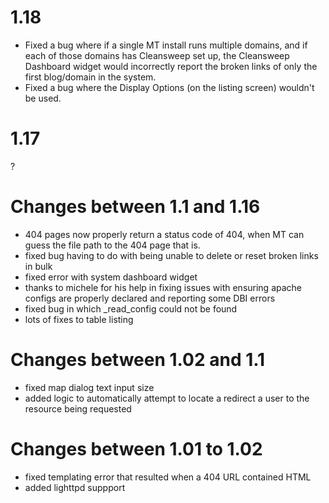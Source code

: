 # 1.18

* Fixed a bug where if a single MT install runs multiple domains, and if each of those domains has Cleansweep set up, the Cleansweep Dashboard widget would incorrectly report the broken links of only the first blog/domain in the system.
* Fixed a bug where the Display Options (on the listing screen) wouldn't be used.

# 1.17

?

# Changes between 1.1 and 1.16

* 404 pages now properly return a status code of 404, when MT can
  guess the file path to the 404 page that is.
* fixed bug having to do with being unable to delete or reset broken 
  links in bulk
* fixed error with system dashboard widget
* thanks to michele for his help in fixing issues with ensuring
  apache configs are properly declared and reporting some DBI errors
* fixed bug in which _read_config could not be found
* lots of fixes to table listing

# Changes between 1.02 and 1.1

* fixed map dialog text input size
* added logic to automatically attempt to locate a redirect a user to the resource
  being requested

# Changes between 1.01 to 1.02

* fixed templating error that resulted when a 404 URL contained HTML
* added lighttpd suppport

